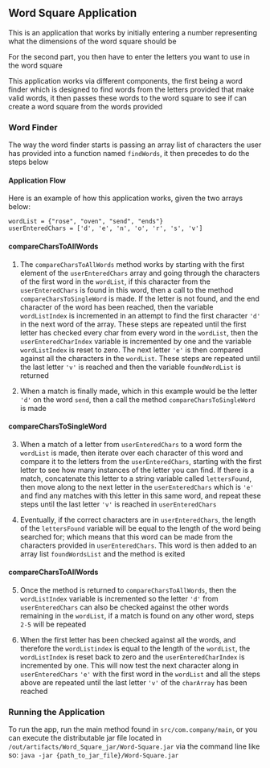 ## Word Square Application

This is an application that works by initially entering a number representing what the dimensions
of the word square should be 

For the second part, you then have to enter the letters you want to use in the word square

This application works via different components, the first being a word finder which is designed to find words from the letters provided
that make valid words, it then passes these  words to the word square to see if can create a word square from the words provided

### Word Finder

The way the word finder starts is passing an array list of characters the user has provided into a function named `findWords`, it then precedes to do the steps below

#### Application Flow
Here is an example of how this application works, given the two arrays below:

```
wordList = {"rose", "oven", "send", "ends"}
userEnteredChars = ['d', 'e', 'n', 'o', 'r', 's', 'v']
```

#### compareCharsToAllWords

1. The `compareCharsToAllWords` method works by starting with the first element of the `userEnteredChars` array and going through the characters of the first word in the `wordList`, if this character from the 
`userEnteredChars` is found in this word, then a call to the method `compareCharsToSingleWord` is made. If the letter is not found, and the end character of the word has been reached, then the variable `wordListIndex`
is incremented in an attempt to find the first character `'d'` in the next word of the array. These steps are repeated until the first letter has checked every char from 
every word in the `wordList`, then the `userEnteredCharIndex` variable is incremented by one and the variable `wordListIndex` is reset to zero. The next letter `'e'` is then compared against all the characters in the `wordList`.
These steps are repeated until the last letter `'v'` is reached and then the variable `foundWordList` is returned
   

2. When a match is finally made, which in this example would be the letter `'d'` on the word `send`, then a call the method `compareCharsToSingleWord` is made

#### compareCharsToSingleWord

3. When a match of a letter from `userEnteredChars` to a word form the `wordList` is made, then iterate over each character of this word and compare it to the letters from the `userEnteredChars`, starting with the first letter to see how many instances of the letter you can find. 
If there is a match, concatenate this letter to a string variable called `lettersFound`, then move along to the next letter in the `userEnteredChars` which is `'e'` and find any matches with this letter in this same word, and repeat these steps until the last letter `'v'` is reached in `userEnteredChars`


4. Eventually, if the correct characters are in `userEnteredChars`, the length of the `lettersFound` variable will be equal to the length of the word being searched for; which means that this word can be made from the characters provided in `userEnteredChars`.
This word is then added to an array list `foundWordsList` and the method is exited


#### compareCharsToAllWords
5. Once the method is returned to `compareCharsToAllWords`, then the `wordListIndex` variable is incremented so the letter `'d'` from `userEnteredChars` can also be checked against the other words remaining in the `wordList`, if a match is found on any other word, steps `2-5` will be repeated 


6. When the first letter has been checked against all the words, and therefore the `wordListindex` is equal to the length of the `wordList`, the `wordListIndex` is reset back to zero and the `userEnteredCharIndex` is incremented by one. This will now
test the next character along in `userEnteredChars` `'e'` with the first word in the `wordList` and all the steps above are repeated until the last letter `'v'` of the `charArray` has been reached
   
### Running the Application

To run the app, run the main method found in `src/com.company/main`, or you can execute the distributable jar file located in `/out/artifacts/Word_Square_jar/Word-Square.jar` via the command line
like so: `java -jar {path_to_jar_file}/Word-Square.jar`
